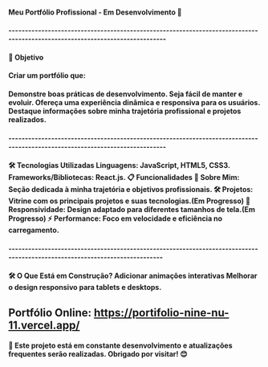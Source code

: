 
<h4> Meu Portfólio Profissional - Em Desenvolvimento 🚧
<h4/>
----------------------------------------------------------------------------------------------------------------------------

<h4>🎯 Objetivo<h4/>
Criar um portfólio que:

<h4>Demonstre boas práticas de desenvolvimento.
Seja fácil de manter e evoluir.
Ofereça uma experiência dinâmica e responsiva para os usuários.
Destaque informações sobre minha trajetória profissional e projetos realizados.
 <h4/>
----------------------------------------------------------------------------------------------------------------------------

<h4>🛠️ Tecnologias Utilizadas
Linguagens: JavaScript, HTML5, CSS3.
Frameworks/Bibliotecas: React.js.
📋 Funcionalidades 
📖 Sobre Mim: Seção dedicada à minha trajetória e objetivos profissionais.
🛠️ Projetos: Vitrine com os principais projetos e suas tecnologias.(Em Progresso)
📱 Responsividade: Design adaptado para diferentes tamanhos de tela.(Em Progresso)
⚡ Performance: Foco em velocidade e eficiência no carregamento.<h4/>
---------------------------------------------------------------------------------------------------------------------------

<h4>🛠️ O Que Está em Construção?
Adicionar animações interativas
Melhorar o design responsivo para tablets e desktops.

Portfólio Online: https://portifolio-nine-nu-11.vercel.app/<h4/>
--------------------------------------------------------------------------------------------------------------------------

<h4>🚧 Este projeto está em constante desenvolvimento e atualizações frequentes serão realizadas. Obrigado por visitar! 😊<h4/>

